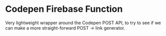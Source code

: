 # Codepen Firebase Function

Very lightweight wrapper around the Codepen POST API, to try to see if we can make a more straight-forward POST -> link
generator.
